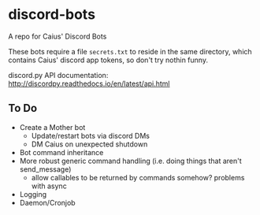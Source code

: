 # discord-bots
A repo for Caius' Discord Bots

These bots require a file `secrets.txt` to reside in the same directory, which contains Caius' discord app tokens, so don't try nothin funny. 

discord.py API documentation: http://discordpy.readthedocs.io/en/latest/api.html

## To Do
* Create a Mother bot
  * Update/restart bots via discord DMs
  * DM Caius on unexpected shutdown
* Bot command inheritance
* More robust generic command handling (i.e. doing things that aren't send_message) 
  * allow callables to be returned by commands somehow? problems with async
* Logging
* Daemon/Cronjob
